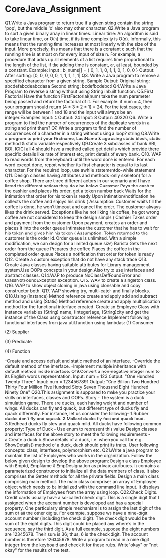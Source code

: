 # CoreJava_Assignment
Q1.Write a Java program to return true if a given string contain the string 'pop', but the middle 'o' also may other character.
Q2.Write a Java program to sort a given binary array in linear times. Linear time: An algorithm is said to take linear time, or O(n) time, if its time complexity is O(n). Informally, this means that the running time increases at most linearly with the size of the input. More precisely, this means that there is a constant c such that the running time is at most cn for every input of size n. For example, a procedure that adds up all elements of a list requires time proportional to the length of the list, if the adding time is constant, or, at least, bounded by a constant. Example: Input : b_nums[] = { 0, 1, 1, 0, 1, 1, 0, 1, 0, 0 } Output: After sorting: [0, 0, 0, 0, 0, 1, 1, 1, 1, 1] 
Q3. Write a Java program to remove a specified character from a given string. Sample Output: Original string: abcdefabcdeabcdaaa Second string: bcdefbcdebcd
Q4.Write a Java Program to reverse a string without using String inbuilt function. 
Q5.First Factorial Have the function FirstFactorial(num) take the num parameter being passed and return the factorial of it. For example: if num = 4, then your program should return (4 * 3 * 2 * 1) = 24. For the test cases, the range will be between 1 and 18 and the input will always be an integer.Examples Input: 4 Output: 24 Input: 8 Output: 40320
Q6. Write a program to find the number of occurrences of the duplicate words in a string and print them? 
Q7. Write a program to find the number of occurrences of a character in a string without using a loop? string 
Q8.Write a program to print your Firstname, LastName & age using static block, static method & static variable respectively
Q9.Create 3 subclasses of bank SBI, BOI, ICICI all 4 should have a method called get details which provide there specific details like rate of interest etc, print details of every bank.
Q10. WAP to read words from the keyboard until the word done is entered. For each word except done, report whether its first character is equal to its last character. For the required loop, use awhile statementdo-while statement
Q11. Design classes having attributes and methods (only skeleton) for a coffee shop. There are three different actors in our scenario and I have listed the different actions they do also below
Customer
Pays the cash to the cashier and places his order, get a token number back
Waits for the intimation that order for his token is ready
Upon intimation/notification he collects the coffee and enjoys his drink ( Assumption: Customer waits till the coffee is done, he won’t timeout and cancel the order. The customer always likes the drink served. Exceptions like he not liking his coffee, he got wrong coffee are not considered to keep the design simple.)
Cashier
Takes order and payment from the customer
Upon payment, creates an order and places it into the order queue
Intimates the customer that he has to wait for his token and gives him his token ( Assumption: Token returned to the customer is the order id. Order queue is unlimited. With a simple modification, we can design for a limited queue size)
Barista
Gets the next order from the queue
Prepares the coffee
Places the coffee in the completed order queue
Places a notification that order for token is ready
Q12. Create a custom exception that do not have any stack trace 
Q13. Create Java classes having suitable attributes for Library management system.Use OOPs concepts in your design.Also try to use interfaces and abstract classes. 
Q14.WAP to produce NoClassDefFoundError and ClassNotFoundException exception. 
Q15. WAP to create a singleton class. 
Q16. WAP to show object cloning in java using cloneable and copy constructor both. 
Q17. WAP showing try, multi-catch and finally blocks. 
Q18.Using (instance) Method reference create and apply add and subtract method and using (Static) Method reference create and apply multiplication method for the functional interface created.
Create an Employee Class with instance variables (String) name, (Integer)age, (String)city and get the instance of the Class using constructor reference
Implement following functional interfaces from java.util.function using lambdas:
(1) Consumer

(2) Supplier

(3) Predicate

(4) Function

-Create and access default and static method of an interface. -Override the default method of the interface. -Implement multiple inheritance with default method inside interface.
Q19.Convert a non-negative integer num to its English words representation. Input: num = 123 Output: "One Hundred Twenty Three" Input: num = 1234567891 Output: "One Billion Two Hundred Thirty Four Million Five Hundred Sixty
Seven Thousand Eight Hundred Ninety One"
Q20.This assignment is supposed to make you practice your skills on interfaces, classes and OOPs. Story - The system is a duck simulation game. There are ducks, each having weight and number of wings. All ducks can fly and quack, but different type of ducks fly and quack differently. For instance, let us consider the following– 1.Rubber ducks don’t fly and squeak. 2.Mallard ducks fly fast and quack loud. 3.Redhead ducks fly slow and quack mild. All ducks have following common property: Type of Duck – Use enum to represent this value Design classes and interfaces for the above story to meet the following requirements - a.Create a duck b.Show details of a duck, i.e. when you call for e.g. ShowDetails() method of a duck, duck should print its traits. User following concepts: class, interfaces, polymorphism etc.
Q21.Write a java program to maintain the list of Employees who works in the organization. Follow the below given design to develop the above program: Design a class Employee with EmpId, EmpName & EmpDesignation as private attributes. It contains a parameterized constructor to initialize all the data members of class. It also comprises the Getter methods for all the private fields. Design a main class comprising main method. The main class comprises an array of Employee object which needs to be initialized with the command line input. It displays the information of Employees from the array using loop.
Q22.Check Digits. Credit cards usually have a so-called check digit. This is a single digit that I assigned when the account number is developed and has a special property. One particularly simple mechanism is to assign the last digit of the sum of all the other digits. For example, suppose we have a nine-digit account number (including the check digit). The check digit would be the sum of the eight digits. This digit could be placed any where’s in the sequence, say the third digit. As a full example, suppose the eight numbers are 12345678. Their sum is 36; thus, 6 is the check digit. The account number is therefore 126345678. Write a program to read in a nine digit integer from the keyboard and check it for these rules. Write"okay" or "not okay" for the results of the test.
